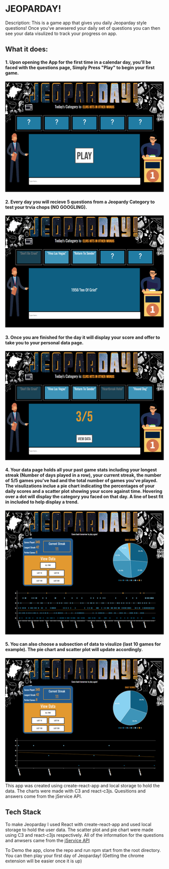 # JEOPARDAY! 

Description: This is a game app that gives you daily Jeoparday style questions! Once you've anwsered your daily set of questions you can then see your data visulized to track your progress on app. 

## What it does: 

#### 1. Upon opening the App for the first time in a calendar day, you'll be faced with the questions page, Simply Press "Play" to begin your first game. 

![](images/Jeoparday1.png)

#### 2. Every day you will recieve 5 questions from a Jeopardy Category to test your trvia chops (NO GOOGLING).

![](images/Jeoparday2.png)

#### 3. Once you are finished for the day it will display your score and offer to take you to your personal data page.

![](images/Jeoparday3.png)

#### 4. Your data page holds all your past game stats including your longest streak (Number of days played in a row), your  current streak, the number of 5/5 games you've had and the total number of games you've played.  The visulizations inclue a pie chart indicating the percentages of your daily scores and a scatter plot showing your score against time. Hovering over a dot will display the category you faced on that day. A line of best fit in included to help display a trend.

![](images/Jeoparday4.png)

#### 5. You can also choose a subsection of data to visulize (last 10 games for example). The pie chart and scatter plot will update accordingly.

![](images/Jeoparday5.png)
This app was created using create-react-app and local storage to hold the data.  The charts were made with C3 and react-c3js. Quesitions and answers come from the jService API.

## Tech Stack

To make Jeoparday I used React with create-react-app and used local storage to hold the user data.  The scatter plot and pie chart were made using C3 and react-c3js respectively. All of the information for the questions and anwsers came from the [jService API](http://jservice.io/)

To Demo the app, clone the repo and run npm start from the root directory. You can then play your first day of Jeoparday! (Getting the chrome extension will be easier once it is up)
